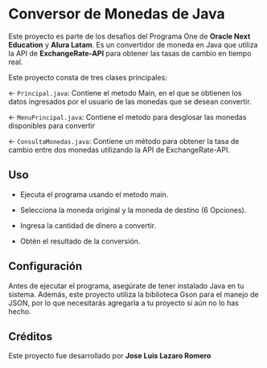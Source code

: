 # Conversor de Monedas de Java

  Este proyecto es parte de los desafios del Programa One de **Oracle Next Education** y **Alura Latam**. Es un convertidor de moneda en Java que utiliza la API de **ExchangeRate-API** para obtener las tasas de cambio en tiempo real.

  Este proyecto consta de tres clases principales:

  <- `Principal.java`: Contiene el metodo Main, en el que se obtienen los datos ingresados por el usuario de las monedas que se desean convertir.

  <- `MenuPrincipal.java`: Contiene el metodo para desglosar las monedas disponibles para convertir

  <- `ConsultaMonedas.java`: Contiene un método para obtener la tasa de cambio entre dos monedas utilizando la API de ExchangeRate-API.

## Uso
  * Ejecuta el programa usando el metodo main.
  
  * Selecciona la moneda original y la moneda de destino (6 Opciones).
  
  * Ingresa la cantidad de dinero a convertir.
  
  * Obtén el resultado de la conversión.
  

## Configuración

  Antes de ejecutar el programa, asegúrate de tener instalado Java en tu sistema. Además, este proyecto utiliza la biblioteca Gson para el manejo de JSON, por lo que necesitarás agregarla a tu proyecto si aún no lo has hecho.

## Créditos
  Este proyecto fue desarrollado por **Jose Luis Lazaro Romero**
